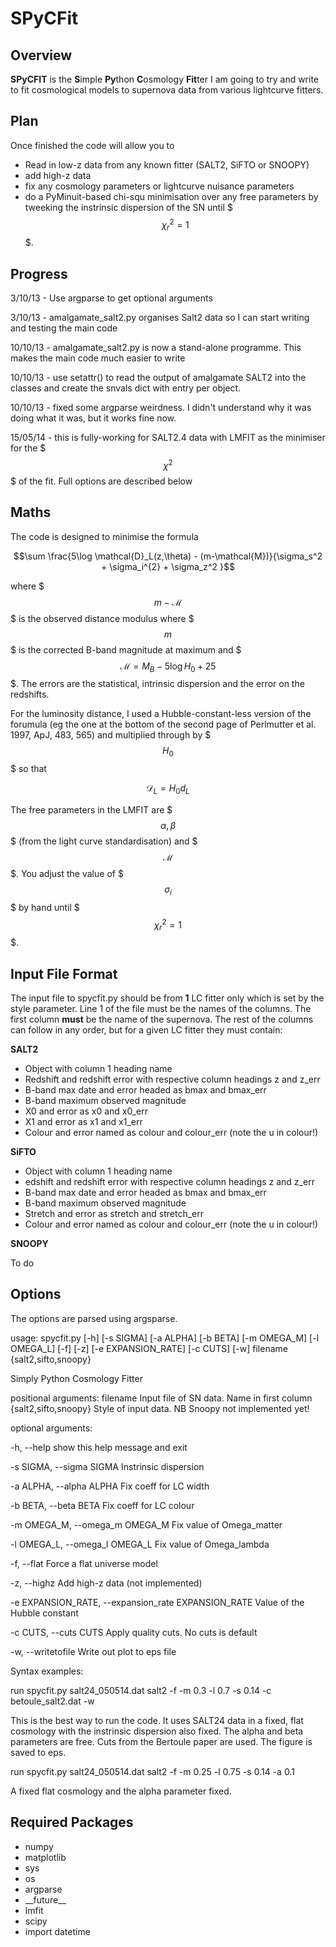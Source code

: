 # SPyCFit

## Overview

**SPyCFIT** is the **S**imple **Py**thon **C**osmology **Fit**ter I am going to try and write to fit cosmological models to supernova data from various lightcurve fitters.

## Plan

Once finished the code will allow you to

* Read in low-z data from any known fitter (SALT2, SiFTO or SNOOPY)
* add high-z data
* fix any cosmology parameters or lightcurve nuisance parameters
* do a PyMinuit-based chi-squ minimisation over any free parameters by tweeking the instrinsic dispersion of the SN until $$$\chi^2_r = 1$$$.

## Progress

3/10/13 - Use argparse to get optional arguments

3/10/13 - amalgamate_salt2.py organises Salt2 data so I can start writing and testing the main code

10/10/13 - amalgamate_salt2.py is now a stand-alone programme.  This makes the main code much easier to write

10/10/13 - use setattr() to read the output of amalgamate SALT2 into the classes and create the snvals dict with entry per object.

10/10/13 - fixed some argparse weirdness.  I didn't understand why it was doing what it was, but it works fine now.

15/05/14 - this is fully-working for SALT2.4 data with LMFIT as the minimiser for the $$$\chi^2$$$ of the fit.  Full options are described below

## Maths

The code is designed to minimise the formula

$$\sum \frac{5\log \mathcal{D}_L(z,\theta) - (m-\mathcal{M})}{\sigma_s^2 + \sigma_i^{2} + \sigma_z^2 }$$

where $$$m-\mathcal{M}$$$ is the observed distance modulus where $$$m$$$ is the corrected B-band magnitude at maximum and $$$\mathcal{M} = M_B -5\log H_0 + 25$$$.  The errors are the statistical, intrinsic dispersion and the error on the redshifts.

For the luminosity distance, I used a Hubble-constant-less version of the forumula (eg the one at the bottom of the second page of Perlmutter et al. 1997, ApJ, 483, 565) and multiplied through by $$$H_0$$$ so that

$$\mathcal{D}_L = H_0 d_L$$

The free parameters in the LMFIT are $$$\alpha,\beta$$$ (from the light curve standardisation) and $$$\mathcal{M}$$$.  You adjust the value of $$$\sigma_i$$$ by hand until $$$\chi^2_r = 1$$$.

## Input File Format

The input file to spycfit.py should be from __1__ LC fitter only which is set by the style parameter.  Line 1 of the file must be the names of the columns.  The first column __must__ be the name of the supernova.  The rest of the columns can follow in any order, but for a given LC fitter they must contain:

**SALT2**

* Object with column 1 heading name
* Redshift and redshift error with respective column headings z and z_err
* B-band max date and error headed as bmax and bmax_err
* B-band maximum observed magnitude
* X0 and error as x0 and x0_err
* X1 and error as x1 and x1_err
* Colour and error named as colour and colour_err (note the u in colour!)

**SiFTO**

* Object with column 1 heading name
* edshift and redshift error with respective column headings z and z_err
* B-band max date and error headed as bmax and bmax_err
* B-band maximum observed magnitude
* Stretch and error as stretch and stretch_err
* Colour and error named as colour and colour_err (note the u in colour!)

**SNOOPY**

To do

## Options

The options are parsed using argsparse.

usage: spycfit.py [-h] [-s SIGMA] [-a ALPHA] [-b BETA] [-m OMEGA_M]
                  [-l OMEGA_L] [-f] [-z] [-e EXPANSION_RATE] [-c CUTS] [-w]
                  filename {salt2,sifto,snoopy}

Simply Python Cosmology Fitter

positional arguments:
  filename              Input file of SN data. Name in first column
  {salt2,sifto,snoopy}  Style of input data. NB Snoopy not implemented yet!

optional arguments:

  -h, --help            show this help message and exit
  
  -s SIGMA, --sigma SIGMA Instrinsic dispersion
  
  -a ALPHA, --alpha ALPHA Fix coeff for LC width
  
  -b BETA, --beta BETA  Fix coeff for LC colour
  
  -m OMEGA_M, --omega_m OMEGA_M Fix value of Omega_matter
  
  -l OMEGA_L, --omega_l OMEGA_L Fix value of Omega_lambda
  
  -f, --flat            Force a flat universe model
  
  -z, --highz           Add high-z data (not implemented)
  
  -e EXPANSION_RATE, --expansion_rate EXPANSION_RATE Value of the Hubble constant
  
  -c CUTS, --cuts CUTS  Apply quality cuts. No cuts is default
  
  -w, --writetofile     Write out plot to eps file
  
Syntax examples:

run spycfit.py salt24_050514.dat salt2  -f -m 0.3 -l 0.7 -s 0.14 -c betoule_salt2.dat -w

This is the best way to run the code.  It uses SALT24 data in a fixed, flat cosmology with the instrinsic dispersion also fixed.  The alpha and beta parameters are free.  Cuts from the Bertoule paper are used.  The figure is saved to eps.

run spycfit.py salt24_050514.dat salt2  -f -m 0.25 -l 0.75 -s 0.14 -a 0.1

A fixed flat cosmology and the alpha parameter fixed.

## Required Packages

* numpy
* matplotlib
* sys
* os
* argparse
* \_\_future__
* lmfit 
* scipy
* import datetime

